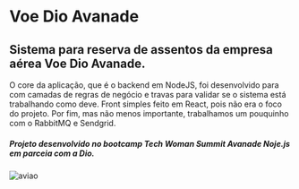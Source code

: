 # Voe Dio Avanade

## Sistema para reserva de assentos da empresa aérea Voe Dio Avanade.

O core da aplicação, que é o backend em NodeJS, foi desenvolvido para com camadas de regras de negócio e travas para validar se o sistema está trabalhando como deve.
Front simples feito em React, pois não era o foco do projeto.
Por fim, mas não menos importante, trabalhamos um pouquinho com o RabbitMQ e Sendgrid.

<h5><i>Projeto desenvolvido no bootcamp Tech Woman Summit Avanade Noje.js em parceia com a Dio.</i></h5>

![aviao](https://user-images.githubusercontent.com/40530433/179435479-dc4f87a0-cfb5-4f8f-b68c-fad687871d67.png)
